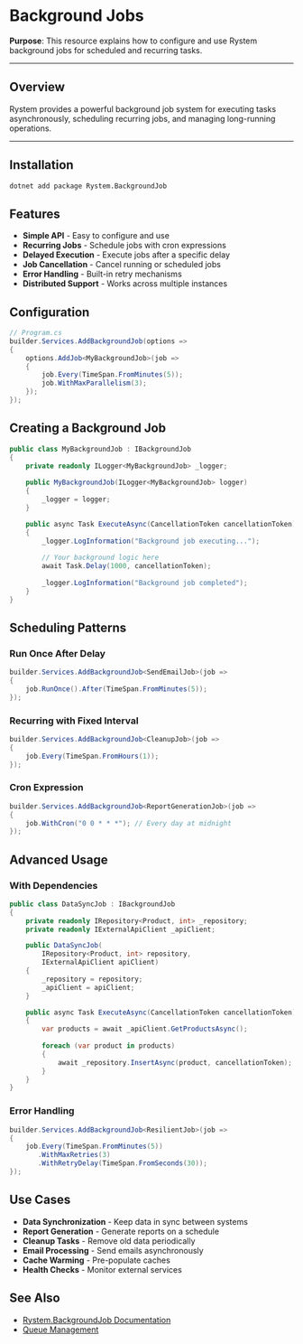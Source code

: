 ﻿# Background Jobs

**Purpose**: This resource explains how to configure and use Rystem background jobs for scheduled and recurring tasks.

---

## Overview

Rystem provides a powerful background job system for executing tasks asynchronously, scheduling recurring jobs, and managing long-running operations.

---

## Installation

```bash
dotnet add package Rystem.BackgroundJob
```

## Features

- **Simple API** - Easy to configure and use
- **Recurring Jobs** - Schedule jobs with cron expressions
- **Delayed Execution** - Execute jobs after a specific delay
- **Job Cancellation** - Cancel running or scheduled jobs
- **Error Handling** - Built-in retry mechanisms
- **Distributed Support** - Works across multiple instances

## Configuration

```csharp
// Program.cs
builder.Services.AddBackgroundJob(options =>
{
    options.AddJob<MyBackgroundJob>(job =>
    {
        job.Every(TimeSpan.FromMinutes(5));
        job.WithMaxParallelism(3);
    });
});
```

## Creating a Background Job

```csharp
public class MyBackgroundJob : IBackgroundJob
{
    private readonly ILogger<MyBackgroundJob> _logger;
    
    public MyBackgroundJob(ILogger<MyBackgroundJob> logger)
    {
        _logger = logger;
    }

    public async Task ExecuteAsync(CancellationToken cancellationToken)
    {
        _logger.LogInformation("Background job executing...");
        
        // Your background logic here
        await Task.Delay(1000, cancellationToken);
        
        _logger.LogInformation("Background job completed");
    }
}
```

## Scheduling Patterns

### Run Once After Delay
```csharp
builder.Services.AddBackgroundJob<SendEmailJob>(job =>
{
    job.RunOnce().After(TimeSpan.FromMinutes(5));
});
```

### Recurring with Fixed Interval
```csharp
builder.Services.AddBackgroundJob<CleanupJob>(job =>
{
    job.Every(TimeSpan.FromHours(1));
});
```

### Cron Expression
```csharp
builder.Services.AddBackgroundJob<ReportGenerationJob>(job =>
{
    job.WithCron("0 0 * * *"); // Every day at midnight
});
```

## Advanced Usage

### With Dependencies
```csharp
public class DataSyncJob : IBackgroundJob
{
    private readonly IRepository<Product, int> _repository;
    private readonly IExternalApiClient _apiClient;

    public DataSyncJob(
        IRepository<Product, int> repository,
        IExternalApiClient apiClient)
    {
        _repository = repository;
        _apiClient = apiClient;
    }

    public async Task ExecuteAsync(CancellationToken cancellationToken)
    {
        var products = await _apiClient.GetProductsAsync();
        
        foreach (var product in products)
        {
            await _repository.InsertAsync(product, cancellationToken);
        }
    }
}
```

### Error Handling
```csharp
builder.Services.AddBackgroundJob<ResilientJob>(job =>
{
    job.Every(TimeSpan.FromMinutes(5))
       .WithMaxRetries(3)
       .WithRetryDelay(TimeSpan.FromSeconds(30));
});
```

## Use Cases

- **Data Synchronization** - Keep data in sync between systems
- **Report Generation** - Generate reports on a schedule
- **Cleanup Tasks** - Remove old data periodically
- **Email Processing** - Send emails asynchronously
- **Cache Warming** - Pre-populate caches
- **Health Checks** - Monitor external services

## See Also

- [Rystem.BackgroundJob Documentation](https://github.com/KeyserDSoze/Rystem/tree/master/src/Extensions/BackgroundJob)
- [Queue Management](./queue-management.md)
